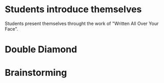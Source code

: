 # Students introduce themselves
Students present themselves throught the work of "Written All Over Your Face".

# Double Diamond
# Brainstorming
